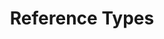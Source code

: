 ---
layout: flashcard-topic
# Main card
title: Reference Types
main_card_title: Java LocalDate API
main_card_bg: '#6586c3'
# Other cards
card_bg: '#9aacd5'
cards:
  - title: LocalDate API
    description: In Java, it provides a way to represent and manipulate dates without time and time zones.
  - title: LocalDate API Implementation
    description: import java.time.LocalDate; LocalDate now = LocalDate.now();
  - title: getDayOfMonth()
    description: Returns the day of the month from a LocalDate object in Java.
  - title: getDayOfWeek()
    description: Returns the day of the week from a LocalDate object in Java.
  - title: getDayOfYear()
    description: Returns the day of the year from a LocalDate object in Java.
  - title: getEra()
    description: Returns the era of the LocalDate in Java.
  - title: getMonth()
    description: Returns the month of a LocalDate object in Java.
  - title: getMonthValue()
    description: Returns the month as an integer from 1 to 12 in LocalDate API Java.
  - title: isLeapYear()
    description: To check if a year is a leap year or not.
  - title: lengthOfMonth()
    description: Returns the length of the month in days.
  - title: lengthOfYear()
    description: Returns the length of the year in days of the given LocalDate object in Java.
  - title: isBefore(LocalDate.now())
    description: Checks if the LocalDate is before the current system date.
  - title: isBefore(LocalDate.of(2020,1,1))
    description: Checks if the date is before January 1st, 2020 in LocalDate API Java.
  - title: now.plusDays(10)
    description: It adds 10 days to the current date and returns a new LocalDate object.
  - title: now.minusDays(10)
    description: It returns a LocalDate object with the date of 10 days before the current date.
  - title: now.withDayOfMonth(2)
    description: Sets the day of the month of the LocalDate object to 2.
---